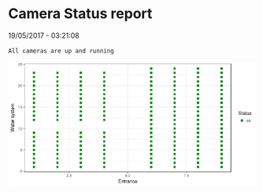 Camera Status report
================
19/05/2017 - 03:21:08

    All cameras are up and running

![](camreport_files/figure-markdown_github/unnamed-chunk-2-1.png)

